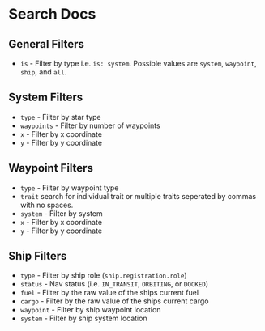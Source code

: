 # Search Docs
## General Filters
- `is` - Filter by type i.e. `is: system`. Possible values are `system`, `waypoint`, `ship`, and `all`.
## System Filters
- `type` - Filter by star type
- `waypoints` - Filter by number of waypoints
- `x` - Filter by x coordinate
- `y` - Filter by y coordinate
## Waypoint Filters
- `type` - Filter by waypoint type
- `trait` search for individual trait or multiple traits seperated by commas with no spaces.
- `system` - Filter by system
- `x` - Filter by x coordinate
- `y` - Filter by y coordinate

## Ship Filters
- `type` - Filter by ship role (`ship.registration.role`)
- `status` - Nav status (i.e. `IN_TRANSIT`, `ORBITING`, or `DOCKED`)
- `fuel` - Filter by the raw value of the ships current fuel
- `cargo` - Filter by the raw value of the ships current cargo
- `waypoint` - Filter by ship waypoint location
- `system` - Filter by ship system location
